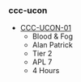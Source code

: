 ### ccc-ucon
* [CCC-UCON-01](http://www.dmsguild.com/product/200484/CCCUCON01-Blood--Fog?affiliate_id=757342)
    * Blood & Fog
    * Alan Patrick
    * Tier 2
    * APL 7
    * 4 Hours
